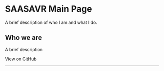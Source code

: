 
# SAASAVR Main Page

A brief description of who I am and what I do.

## Who we are

A brief description 

[View on GitHub](https://github.com/)



---
